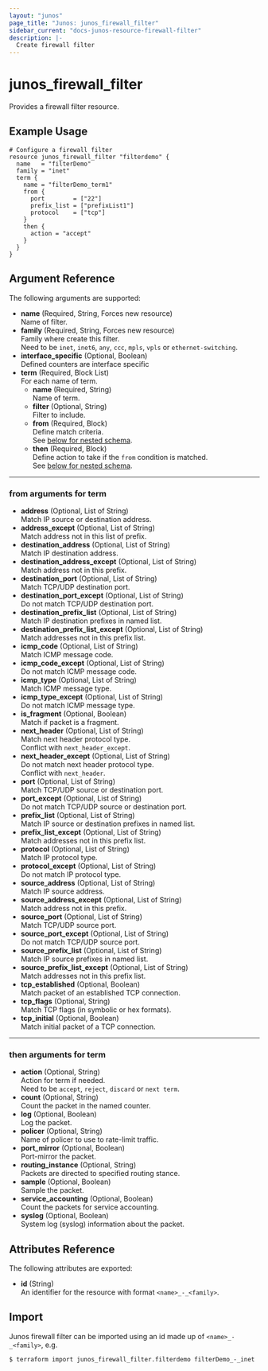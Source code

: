 ```yaml
---
layout: "junos"
page_title: "Junos: junos_firewall_filter"
sidebar_current: "docs-junos-resource-firewall-filter"
description: |-
  Create firewall filter
---
```


# junos_firewall_filter

Provides a firewall filter resource.

## Example Usage

```hcl
# Configure a firewall filter
resource junos_firewall_filter "filterdemo" {
  name   = "filterDemo"
  family = "inet"
  term {
    name = "filterDemo_term1"
    from {
      port        = ["22"]
      prefix_list = ["prefixList1"]
      protocol    = ["tcp"]
    }
    then {
      action = "accept"
    }
  }
}
```

## Argument Reference

The following arguments are supported:

- **name** (Required, String, Forces new resource)  
  Name of filter.
- **family** (Required, String, Forces new resource)  
  Family where create this filter.  
  Need to be `inet`, `inet6`, `any`, `ccc`, `mpls`, `vpls` or `ethernet-switching`.
- **interface_specific** (Optional, Boolean)  
  Defined counters are interface specific
- **term** (Required, Block List)  
  For each name of term.
  - **name** (Required, String)  
    Name of term.
  - **filter** (Optional, String)  
    Filter to include.
  - **from** (Required, Block)  
    Define match criteria.  
    See [below for nested schema](#from-arguments-for-term).
  - **then** (Required, Block)  
    Define action to take if the `from` condition is matched.  
    See [below for nested schema](#then-arguments-for-term).

---

### from arguments for term

- **address** (Optional, List of String)  
  Match IP source or destination address.
- **address_except** (Optional, List of String)  
  Match address not in this list of prefix.
- **destination_address** (Optional, List of String)  
  Match IP destination address.
- **destination_address_except** (Optional, List of String)  
  Match address not in this prefix.
- **destination_port** (Optional, List of String)  
  Match TCP/UDP destination port.
- **destination_port_except** (Optional, List of String)  
  Do not match TCP/UDP destination port.
- **destination_prefix_list** (Optional, List of String)  
  Match IP destination prefixes in named list.
- **destination_prefix_list_except** (Optional, List of String)  
  Match addresses not in this prefix list.
- **icmp_code** (Optional, List of String)  
  Match ICMP message code.
- **icmp_code_except** (Optional, List of String)  
  Do not match ICMP message code.
- **icmp_type** (Optional, List of String)  
  Match ICMP message type.
- **icmp_type_except** (Optional, List of String)  
  Do not match ICMP message type.
- **is_fragment** (Optional, Boolean)  
  Match if packet is a fragment.
- **next_header** (Optional, List of String)  
  Match next header protocol type.  
  Conflict with `next_header_except`.
- **next_header_except** (Optional, List of String)  
  Do not match next header protocol type.  
  Conflict with `next_header`.
- **port** (Optional, List of String)  
  Match TCP/UDP source or destination port.
- **port_except** (Optional, List of String)  
  Do not match TCP/UDP source or destination port.
- **prefix_list** (Optional, List of String)  
  Match IP source or destination prefixes in named list.
- **prefix_list_except** (Optional, List of String)  
  Match addresses not in this prefix list.
- **protocol** (Optional, List of String)  
  Match IP protocol type.
- **protocol_except** (Optional, List of String)  
  Do not match IP protocol type.
- **source_address** (Optional, List of String)  
  Match IP source address.
- **source_address_except** (Optional, List of String)  
  Match address not in this prefix.
- **source_port** (Optional, List of String)  
  Match TCP/UDP source port.
- **source_port_except** (Optional, List of String)  
  Do not match TCP/UDP source port.
- **source_prefix_list** (Optional, List of String)  
  Match IP source prefixes in named list.
- **source_prefix_list_except** (Optional, List of String)  
  Match addresses not in this prefix list.
- **tcp_established** (Optional, Boolean)  
  Match packet of an established TCP connection.
- **tcp_flags** (Optional, String)  
  Match TCP flags (in symbolic or hex formats).
- **tcp_initial** (Optional, Boolean)  
  Match initial packet of a TCP connection.

---

### then arguments for term

- **action** (Optional, String)  
  Action for term if needed.  
  Need to be `accept`, `reject`, `discard` or `next term`.
- **count** (Optional, String)  
  Count the packet in the named counter.
- **log** (Optional, Boolean)  
  Log the packet.
- **policer** (Optional, String)  
  Name of policer to use to rate-limit traffic.
- **port_mirror** (Optional, Boolean)  
  Port-mirror the packet.
- **routing_instance** (Optional, String)  
  Packets are directed to specified routing stance.
- **sample** (Optional, Boolean)  
  Sample the packet.
- **service_accounting** (Optional, Boolean)  
  Count the packets for service accounting.
- **syslog** (Optional, Boolean)  
  System log (syslog) information about the packet.

## Attributes Reference

The following attributes are exported:

- **id** (String)  
  An identifier for the resource with format `<name>_-_<family>`.

## Import

Junos firewall filter can be imported using an id made up of `<name>_-_<family>`, e.g.

```shell
$ terraform import junos_firewall_filter.filterdemo filterDemo_-_inet
```

